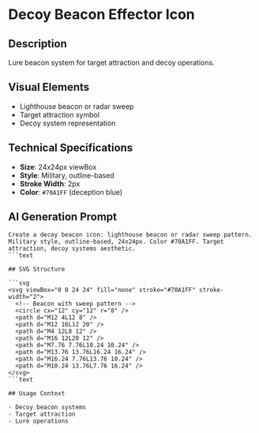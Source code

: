 # Decoy Beacon Effector Icon

## Description

Lure beacon system for target attraction and decoy operations.

## Visual Elements

- Lighthouse beacon or radar sweep
- Target attraction symbol
- Decoy system representation

## Technical Specifications

- **Size**: 24x24px viewBox
- **Style**: Military, outline-based
- **Stroke Width**: 2px
- **Color**: `#70A1FF` (deception blue)

## AI Generation Prompt

```text
Create a decoy beacon icon: lighthouse beacon or radar sweep pattern. Military style, outline-based, 24x24px. Color #70A1FF. Target attraction, decoy systems aesthetic.
```text

## SVG Structure

```svg
<svg viewBox="0 0 24 24" fill="none" stroke="#70A1FF" stroke-width="2">
  <!-- Beacon with sweep pattern -->
  <circle cx="12" cy="12" r="8" />
  <path d="M12 4L12 8" />
  <path d="M12 16L12 20" />
  <path d="M4 12L8 12" />
  <path d="M16 12L20 12" />
  <path d="M7.76 7.76L10.24 10.24" />
  <path d="M13.76 13.76L16.24 16.24" />
  <path d="M16.24 7.76L13.76 10.24" />
  <path d="M10.24 13.76L7.76 16.24" />
</svg>
```text

## Usage Context

- Decoy beacon systems
- Target attraction
- Lure operations
